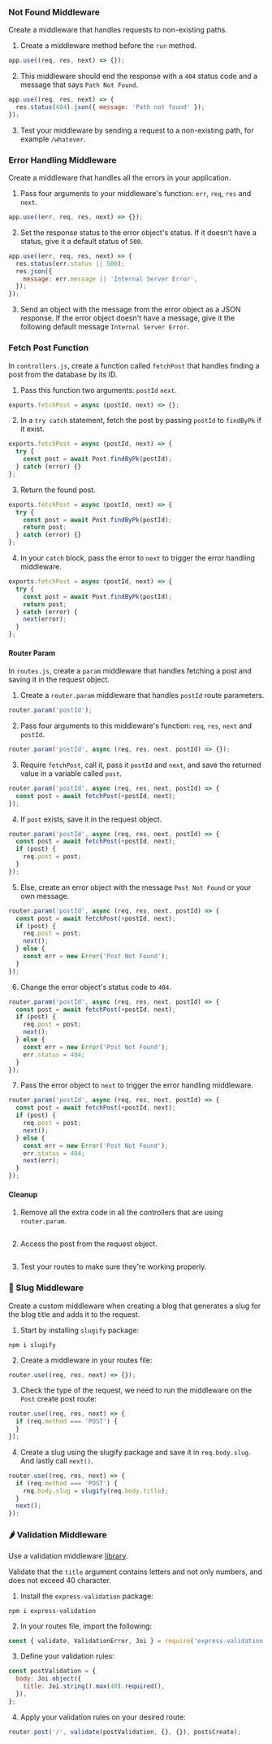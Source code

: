 ### Not Found Middleware

Create a middleware that handles requests to non-existing paths.

1. Create a middleware method before the `run` method.

```js
app.use((req, res, next) => {});
```

2. This middleware should end the response with a `404` status code and a message that says `Path Not Found`.

```js
app.use((req, res, next) => {
  res.status(404).json({ message: 'Path not found' });
});
```

3. Test your middleware by sending a request to a non-existing path, for example `/whatever`.

### Error Handling Middleware

Create a middleware that handles all the errors in your application.

1. Pass four arguments to your middleware's function: `err`, `req`, `res` and `next`.

```js
app.use((err, req, res, next) => {});
```

2. Set the response status to the error object's status. If it doesn't have a status, give it a default status of `500`.

```js
app.use((err, req, res, next) => {
  res.status(err.status || 500);
  res.json({
    message: err.message || 'Internal Server Error',
  });
});
```

3. Send an object with the message from the error object as a JSON response. If the error object doesn't have a message, give it the following default message `Internal Server Error`.

### Fetch Post Function

In `controllers.js`, create a function called `fetchPost` that handles finding a post from the database by its ID.

1. Pass this function two arguments: `postId` `next`.

```js
exports.fetchPost = async (postId, next) => {};
```

2. In a `try catch` statement, fetch the post by passing `postId` to `findByPk` if it exist.

```js
exports.fetchPost = async (postId, next) => {
  try {
    const post = await Post.findByPk(postId);
  } catch (error) {}
};
```

3. Return the found post.

```js
exports.fetchPost = async (postId, next) => {
  try {
    const post = await Post.findByPk(postId);
    return post;
  } catch (error) {}
};
```

4. In your `catch` block, pass the error to `next` to trigger the error handling middleware.

```js
exports.fetchPost = async (postId, next) => {
  try {
    const post = await Post.findByPk(postId);
    return post;
  } catch (error) {
    next(error);
  }
};
```

#### Router Param

In `routes.js`, create a `param` middleware that handles fetching a post and saving it in the request object.

1. Create a `router.param` middleware that handles `postId` route parameters.

```js
router.param('postId');
```

2. Pass four arguments to this middleware's function: `req`, `res`, `next` and `postId`.

```js
router.param('postId', async (req, res, next, postId) => {});
```

3. Require `fetchPost`, call it, pass it `postId` and `next`, and save the returned value in a variable called `post`.

```js
router.param('postId', async (req, res, next, postId) => {
  const post = await fetchPost(+postId, next);
});
```

4. If `post` exists, save it in the request object.

```js
router.param('postId', async (req, res, next, postId) => {
  const post = await fetchPost(+postId, next);
  if (post) {
    req.post = post;
  }
});
```

5. Else, create an error object with the message `Post Not Found` or your own message.

```js
router.param('postId', async (req, res, next, postId) => {
  const post = await fetchPost(+postId, next);
  if (post) {
    req.post = post;
    next();
  } else {
    const err = new Error('Post Not Found');
  }
});
```

6. Change the error object's status code to `404`.

```js
router.param('postId', async (req, res, next, postId) => {
  const post = await fetchPost(+postId, next);
  if (post) {
    req.post = post;
    next();
  } else {
    const err = new Error('Post Not Found');
    err.status = 404;
  }
});
```

7. Pass the error object to `next` to trigger the error handling middleware.

```js
router.param('postId', async (req, res, next, postId) => {
  const post = await fetchPost(+postId, next);
  if (post) {
    req.post = post;
    next();
  } else {
    const err = new Error('Post Not Found');
    err.status = 404;
    next(err);
  }
});
```

#### Cleanup

1. Remove all the extra code in all the controllers that are using `router.param`.

```js

```

2. Access the post from the request object.

```js

```

3. Test your routes to make sure they're working properly.

### 🍋 Slug Middleware

Create a custom middleware when creating a blog that generates a slug for the blog title and adds it to the request.

1. Start by installing `slugify` package:

```shell
npm i slugify
```

2. Create a middleware in your routes file:

```js
router.use((req, res, next) => {});
```

3. Check the type of the request, we need to run the middleware on the `Post` create post route:

```js
router.use((req, res, next) => {
  if (req.method === 'POST') {
  }
});
```

4. Create a slug using the slugify package and save it in `req.body.slug`. And lastly call `next()`.

```js
router.use((req, res, next) => {
  if (req.method === 'POST') {
    req.body.slug = slugify(req.body.title);
  }
  next();
});
```

### 🌶 Validation Middleware

Use a validation middleware [library](https://www.npmjs.com/package/express-validation).

Validate that the `title` argument contains letters and not only numbers, and does not exceed 40 character.

1. Install the `express-validation` package:

```shell
npm i express-validation
```

2. In your routes file, import the following:

```js
const { validate, ValidationError, Joi } = require('express-validation');
```

3. Define your validation rules:

```js
const postValidation = {
  body: Joi.object({
    title: Joi.string().max(40).required(),
  }),
};
```

4. Apply your validation rules on your desired route:

```js
router.post('/', validate(postValidation, {}, {}), postsCreate);
```
